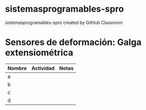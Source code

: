 # sistemasprogramables-spro
sistemasprogramables-spro created by GitHub Classroom


# Sensores de deformación: Galga extensiométrica


| Nombre | Actividad | Notas |
|-------------|----------------|--------------|
| a           |                |              | 
| b           |                |              | 
| c           |                |              | 
| d           |                |              | 
